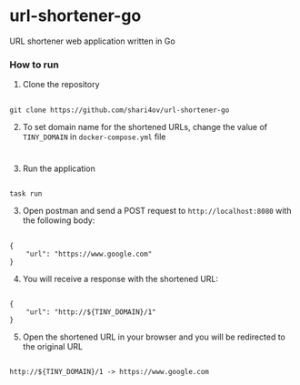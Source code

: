 # url-shortener-go
URL shortener web application written in Go
### How to run
1. Clone the repository
 ##
    git clone https://github.com/shari4ov/url-shortener-go

2. To set domain name for the shortened URLs, change the value of `TINY_DOMAIN` in `docker-compose.yml` file
#
3. Run the application
##
    task run

3. Open postman and send a POST request to `http://localhost:8080` with the following body:
##
    {
        "url": "https://www.google.com"
    }

4. You will receive a response with the shortened URL: 
##
    {
        "url": "http://${TINY_DOMAIN}/1"
    }

5. Open the shortened URL in your browser and you will be redirected to the original URL
##
    http://${TINY_DOMAIN}/1 -> https://www.google.com
